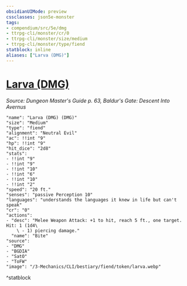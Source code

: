 ```yaml
---
obsidianUIMode: preview
cssclasses: json5e-monster
tags:
- compendium/src/5e/dmg
- ttrpg-cli/monster/cr/0
- ttrpg-cli/monster/size/medium
- ttrpg-cli/monster/type/fiend
statblock: inline
aliases: ["Larva (DMG)"]
---
```

# [Larva (DMG)](3-Mechanics\CLI\bestiary\fiend/larva-dmg.md)
*Source: Dungeon Master's Guide p. 63, Baldur's Gate: Descent Into Avernus*  

```statblock
"name": "Larva (DMG) (DMG)"
"size": "Medium"
"type": "fiend"
"alignment": "Neutral Evil"
"ac": !!int "9"
"hp": !!int "9"
"hit_dice": "2d8"
"stats":
- !!int "9"
- !!int "9"
- !!int "10"
- !!int "6"
- !!int "10"
- !!int "2"
"speed": "20 ft."
"senses": "passive Perception 10"
"languages": "understands the languages it knew in life but can't speak"
"cr": "0"
"actions":
- "desc": "Melee Weapon Attack: +1 to hit, reach 5 ft., one target. Hit: 1 (1d4\
    \ - 1) piercing damage."
  "name": "Bite"
"source":
- "DMG"
- "BGDIA"
- "SatO"
- "ToFW"
"image": "/3-Mechanics/CLI/bestiary/fiend/token/larva.webp"
```
^statblock